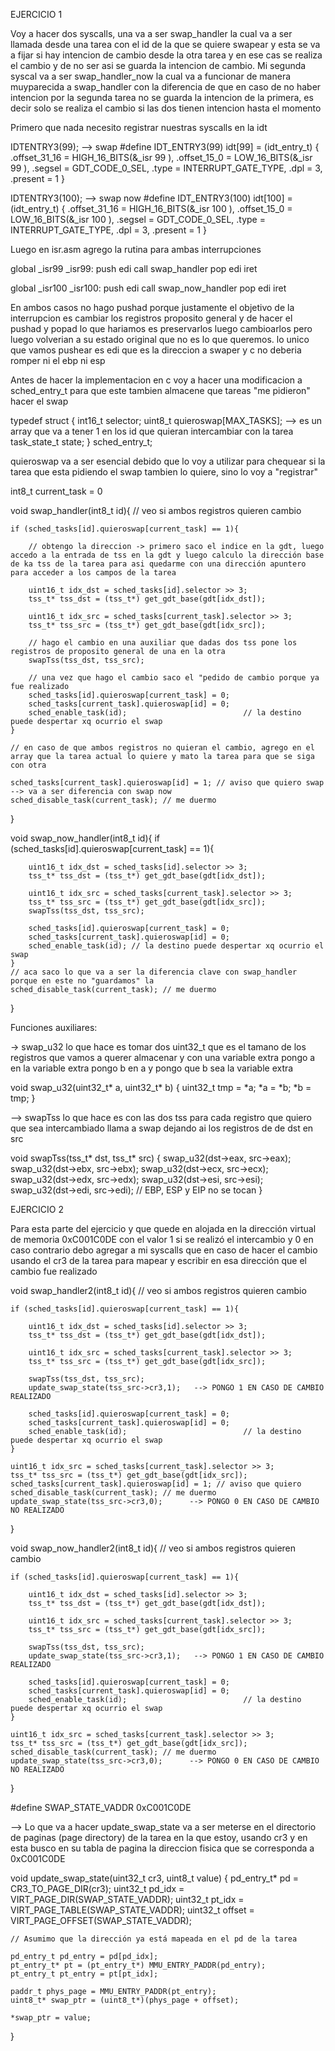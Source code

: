 EJERCICIO 1

Voy a hacer dos syscalls, una va a ser swap_handler la cual va a ser llamada desde una tarea con el id de la que se quiere swapear y esta se va a fijar si hay intencion de cambio desde la otra tarea y en ese cas se realiza el cambio y de no ser asi se guarda la intencion de cambio. Mi segunda syscal va a ser swap_handler_now la cual va a funcionar de manera muyparecida a swap_handler con la diferencia de que en caso de no haber intencion por la segunda tarea no se guarda la intencion de la primera, es decir solo se realiza el cambio si las dos tienen intencion hasta el momento

Primero que nada necesito registrar nuestras syscalls en la idt

IDTENTRY3(99);                                   --> swap
#define IDT_ENTRY3(99)
idt[99] = (idt_entry_t) {
.offset_31_16 = HIGH_16_BITS(&_isr 99 ),
.offset_15_0 = LOW_16_BITS(&_isr 99 ),
.segsel = GDT_CODE_0_SEL,
.type = INTERRUPT_GATE_TYPE,
.dpl = 3,
.present = 1
}

IDTENTRY3(100);                                   --> swap now 
#define IDT_ENTRY3(100)
idt[100] = (idt_entry_t) {
.offset_31_16 = HIGH_16_BITS(&_isr 100 ),
.offset_15_0 = LOW_16_BITS(&_isr 100 ),
.segsel = GDT_CODE_0_SEL,
.type = INTERRUPT_GATE_TYPE,
.dpl = 3,
.present = 1
}

Luego en isr.asm agrego la rutina para ambas interrupciones 

global _isr99
_isr99:
    push edi
    call swap_handler
    pop edi
    iret

global _isr100
_isr100:
    push edi
    call swap_now_handler
    pop edi
    iret

En ambos casos no hago pushad porque justamente el objetivo de la interrupcion es cambiar los registros proposito general y de hacer el pushad y popad lo que hariamos es preservarlos luego cambioarlos pero luego volverian a su estado original que no es lo que queremos. lo unico que vamos  pushear es edi que es la direccion a swaper y c no deberia romper ni el ebp ni esp

Antes de hacer la implementacion en c voy a hacer una modificacion a sched_entry_t para que este tambien almacene que tareas "me pidieron" hacer el swap 

typedef struct {
  int16_t selector;
  uint8_t quieroswap[MAX_TASKS];    --> es un array que va a tener 1 en los id que quieran intercambiar con la tarea 
  task_state_t state;
} sched_entry_t;

quieroswap va a ser esencial debido que lo voy a utilizar para chequear si la tarea que esta pidiendo el swap tambien lo quiere, sino lo voy a "registrar"

int8_t current_task = 0

void swap_handler(int8_t id){ 
    // veo si ambos registros quieren cambio

    if (sched_tasks[id].quieroswap[current_task] == 1){

        // obtengo la direccion -> primero saco el indice en la gdt, luego accedo a la entrada de tss en la gdt y luego calculo la dirección base de ka tss de la tarea para asi quedarme con una dirección apuntero para acceder a los campos de la tarea
        
        uint16_t idx_dst = sched_tasks[id].selector >> 3;
        tss_t* tss_dst = (tss_t*) get_gdt_base(gdt[idx_dst]);

        uint16_t idx_src = sched_tasks[current_task].selector >> 3;
        tss_t* tss_src = (tss_t*) get_gdt_base(gdt[idx_src]);

        // hago el cambio en una auxiliar que dadas dos tss pone los registros de proposito general de una en la otra
        swapTss(tss_dst, tss_src);

        // una vez que hago el cambio saco el "pedido de cambio porque ya fue realizado
        sched_tasks[id].quieroswap[current_task] = 0;
        sched_tasks[current_task].quieroswap[id] = 0;
        sched_enable_task(id);                          // la destino puede despertar xq ocurrio el swap
    }

    // en caso de que ambos registros no quieran el cambio, agrego en el array que la tarea actual lo quiere y mato la tarea para que se siga con otra 

    sched_tasks[current_task].quieroswap[id] = 1; // aviso que quiero swap --> va a ser diferencia con swap now
    sched_disable_task(current_task); // me duermo
}

void swap_now_handler(int8_t id){ 
    if (sched_tasks[id].quieroswap[current_task] == 1){
        
        uint16_t idx_dst = sched_tasks[id].selector >> 3;
        tss_t* tss_dst = (tss_t*) get_gdt_base(gdt[idx_dst]);

        uint16_t idx_src = sched_tasks[current_task].selector >> 3;
        tss_t* tss_src = (tss_t*) get_gdt_base(gdt[idx_src]);
        swapTss(tss_dst, tss_src);

        sched_tasks[id].quieroswap[current_task] = 0;
        sched_tasks[current_task].quieroswap[id] = 0;
        sched_enable_task(id); // la destino puede despertar xq ocurrio el swap
    }
    // aca saco lo que va a ser la diferencia clave con swap_handler porque en este no "guardamos" la 
    sched_disable_task(current_task); // me duermo
}

Funciones auxiliares:

-> swap_u32 lo que hace es tomar dos uint32_t que es el tamano de los registros que vamos a querer almacenar y  con una variable extra pongo a en la variable extra pongo b en a y pongo que b sea la variable extra 

void swap_u32(uint32_t* a, uint32_t* b) {
    uint32_t tmp = *a;
    *a = *b;
    *b = tmp;
}

--> swapTss lo que hace es con las dos tss para cada registro que quiero que sea intercambiado llama a swap dejando ai los registros de de dst en src 

void swapTss(tss_t* dst, tss_t* src) {
    swap_u32(dst->eax, src->eax);
    swap_u32(dst->ebx, src->ebx);
    swap_u32(dst->ecx, src->ecx);
    swap_u32(dst->edx, src->edx);
    swap_u32(dst->esi, src->esi);
    swap_u32(dst->edi, src->edi);
    // EBP, ESP y EIP no se tocan
}

EJERCICIO 2 

Para esta parte del ejercicio y que quede en alojada en la dirección virtual de memoria 0xC001C0DE con el valor
1 si se realizó el intercambio y 0 en caso contrario debo agregar a mi syscalls que en caso de hacer el cambio usando el cr3 de la tarea para mapear y escribir en esa dirección que el cambio fue realizado

void swap_handler2(int8_t id){ 
    // veo si ambos registros quieren cambio

    if (sched_tasks[id].quieroswap[current_task] == 1){
        
        uint16_t idx_dst = sched_tasks[id].selector >> 3;
        tss_t* tss_dst = (tss_t*) get_gdt_base(gdt[idx_dst]);

        uint16_t idx_src = sched_tasks[current_task].selector >> 3;
        tss_t* tss_src = (tss_t*) get_gdt_base(gdt[idx_src]);

        swapTss(tss_dst, tss_src);
        update_swap_state(tss_src->cr3,1);   --> PONGO 1 EN CASO DE CAMBIO REALIZADO

        sched_tasks[id].quieroswap[current_task] = 0;
        sched_tasks[current_task].quieroswap[id] = 0;
        sched_enable_task(id);                          // la destino puede despertar xq ocurrio el swap
    }
    
    uint16_t idx_src = sched_tasks[current_task].selector >> 3;
    tss_t* tss_src = (tss_t*) get_gdt_base(gdt[idx_src]);
    sched_tasks[current_task].quieroswap[id] = 1; // aviso que quiero
    sched_disable_task(current_task); // me duermo
    update_swap_state(tss_src->cr3,0);      --> PONGO 0 EN CASO DE CAMBIO NO REALIZADO
}

void swap_now_handler2(int8_t id){ 
    // veo si ambos registros quieren cambio

    if (sched_tasks[id].quieroswap[current_task] == 1){
        
        uint16_t idx_dst = sched_tasks[id].selector >> 3;
        tss_t* tss_dst = (tss_t*) get_gdt_base(gdt[idx_dst]);

        uint16_t idx_src = sched_tasks[current_task].selector >> 3;
        tss_t* tss_src = (tss_t*) get_gdt_base(gdt[idx_src]);

        swapTss(tss_dst, tss_src);
        update_swap_state(tss_src->cr3,1);   --> PONGO 1 EN CASO DE CAMBIO REALIZADO

        sched_tasks[id].quieroswap[current_task] = 0;
        sched_tasks[current_task].quieroswap[id] = 0;
        sched_enable_task(id);                          // la destino puede despertar xq ocurrio el swap
    }
    
    uint16_t idx_src = sched_tasks[current_task].selector >> 3;
    tss_t* tss_src = (tss_t*) get_gdt_base(gdt[idx_src]);
    sched_disable_task(current_task); // me duermo
    update_swap_state(tss_src->cr3,0);      --> PONGO 0 EN CASO DE CAMBIO NO REALIZADO
}


#define SWAP_STATE_VADDR 0xC001C0DE

--> Lo que va a hacer update_swap_state va a ser meterse en el directorio de paginas (page directory) de la tarea en la que estoy, usando cr3 y en esta busco en su tabla de pagina la direccion fisica que se corresponda a 0xC001C0DE 

void update_swap_state(uint32_t cr3, uint8_t value) {
    pd_entry_t* pd = CR3_TO_PAGE_DIR(cr3);
    uint32_t pd_idx = VIRT_PAGE_DIR(SWAP_STATE_VADDR);
    uint32_t pt_idx = VIRT_PAGE_TABLE(SWAP_STATE_VADDR);
    uint32_t offset = VIRT_PAGE_OFFSET(SWAP_STATE_VADDR);

    // Asumimo que la dirección ya está mapeada en el pd de la tarea
    
    pd_entry_t pd_entry = pd[pd_idx];
    pt_entry_t* pt = (pt_entry_t*) MMU_ENTRY_PADDR(pd_entry);
    pt_entry_t pt_entry = pt[pt_idx];

    paddr_t phys_page = MMU_ENTRY_PADDR(pt_entry);
    uint8_t* swap_ptr = (uint8_t*)(phys_page + offset);

    *swap_ptr = value;
}
